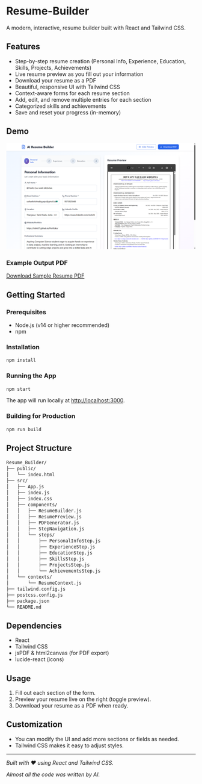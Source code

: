 # Resume-Builder

A modern, interactive, resume builder built with React and Tailwind CSS.

## Features
- Step-by-step resume creation (Personal Info, Experience, Education, Skills, Projects, Achievements)
- Live resume preview as you fill out your information
- Download your resume as a PDF
- Beautiful, responsive UI with Tailwind CSS
- Context-aware forms for each resume section
- Add, edit, and remove multiple entries for each section
- Categorized skills and achievements
- Save and reset your progress (in-memory)

## Demo
![Resume Builder Screenshot](public/screenshot1.png)

### Example Output PDF
[Download Sample Resume PDF](./BIYYAPU%20SAI%20HARI%20KRISHNA_Resume.pdf)

## Getting Started

### Prerequisites
- Node.js (v14 or higher recommended)
- npm

### Installation
```bash
npm install
```

### Running the App
```bash
npm start
```
The app will run locally at [http://localhost:3000](http://localhost:3000).

### Building for Production
```bash
npm run build
```

## Project Structure
```
Resume_Builder/
├── public/
│   └── index.html
├── src/
│   ├── App.js
│   ├── index.js
│   ├── index.css
│   ├── components/
│   │   ├── ResumeBuilder.js
│   │   ├── ResumePreview.js
│   │   ├── PDFGenerator.js
│   │   ├── StepNavigation.js
│   │   └── steps/
│   │       ├── PersonalInfoStep.js
│   │       ├── ExperienceStep.js
│   │       ├── EducationStep.js
│   │       ├── SkillsStep.js
│   │       ├── ProjectsStep.js
│   │       └── AchievementsStep.js
│   └── contexts/
│       └── ResumeContext.js
├── tailwind.config.js
├── postcss.config.js
├── package.json
└── README.md
```

## Dependencies
- React
- Tailwind CSS
- jsPDF & html2canvas (for PDF export)
- lucide-react (icons)

## Usage
1. Fill out each section of the form.
2. Preview your resume live on the right (toggle preview).
3. Download your resume as a PDF when ready.

## Customization
- You can modify the UI and add more sections or fields as needed.
- Tailwind CSS makes it easy to adjust styles.

---

*Built with ❤️ using React and Tailwind CSS.*

_Almost all the code was written by AI._

